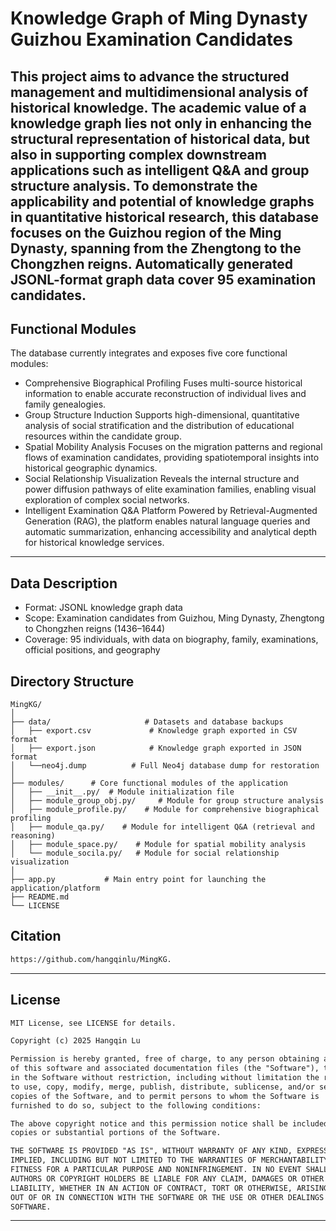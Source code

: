 # Knowledge Graph of Ming Dynasty Guizhou Examination Candidates

This project aims to advance the structured management and multidimensional analysis of historical knowledge. The academic value of a knowledge graph lies not only in enhancing the structural representation of historical data, but also in supporting complex downstream applications such as intelligent Q&A and group structure analysis. To demonstrate the applicability and potential of knowledge graphs in quantitative historical research, this database focuses on the Guizhou region of the Ming Dynasty, spanning from the Zhengtong to the Chongzhen reigns. Automatically generated JSONL-format graph data cover 95 examination candidates.
---

## Functional Modules
 The database currently integrates and exposes five core functional modules:
- Comprehensive Biographical Profiling
Fuses multi-source historical information to enable accurate reconstruction of individual lives and family genealogies.
- Group Structure Induction
Supports high-dimensional, quantitative analysis of social stratification and the distribution of educational resources within the candidate group.
- Spatial Mobility Analysis
Focuses on the migration patterns and regional flows of examination candidates, providing spatiotemporal insights into historical geographic dynamics.
- Social Relationship Visualization
Reveals the internal structure and power diffusion pathways of elite examination families, enabling visual exploration of complex social networks.
- Intelligent Examination Q&A Platform
Powered by Retrieval-Augmented Generation (RAG), the platform enables natural language queries and automatic summarization, enhancing accessibility and analytical depth for historical knowledge services.

---
## Data Description
- Format: JSONL knowledge graph data
- Scope: Examination candidates from Guizhou, Ming Dynasty, Zhengtong to Chongzhen reigns (1436–1644)
- Coverage: 95 individuals, with data on biography, family, examinations, official positions, and geography

## Directory Structure
```text
MingKG/
│
├── data/                     # Datasets and database backups
│   ├── export.csv             # Knowledge graph exported in CSV format 
│   ├── export.json            # Knowledge graph exported in JSON format
│   └──neo4j.dump          # Full Neo4j database dump for restoration
│
├── modules/      # Core functional modules of the application
│   ├── __init__.py/  # Module initialization file
│   ├── module_group_obj.py/     # Module for group structure analysis
│   ├── module_profile.py/    # Module for comprehensive biographical profiling
│   ├── module_qa.py/    # Module for intelligent Q&A (retrieval and reasoning)
│   ├── module_space.py/    # Module for spatial mobility analysis
│   └── module_socila.py/   # Module for social relationship visualization
│
├── app.py           # Main entry point for launching the application/platform         
├── README.md                 
└── LICENSE

```
## Citation
``` markdown
https://github.com/hangqinlu/MingKG.
```
---
## License

``` markdown
MIT License, see LICENSE for details.

Copyright (c) 2025 Hangqin Lu

Permission is hereby granted, free of charge, to any person obtaining a copy
of this software and associated documentation files (the "Software"), to deal
in the Software without restriction, including without limitation the rights
to use, copy, modify, merge, publish, distribute, sublicense, and/or sell
copies of the Software, and to permit persons to whom the Software is
furnished to do so, subject to the following conditions:

The above copyright notice and this permission notice shall be included in all
copies or substantial portions of the Software.

THE SOFTWARE IS PROVIDED "AS IS", WITHOUT WARRANTY OF ANY KIND, EXPRESS OR
IMPLIED, INCLUDING BUT NOT LIMITED TO THE WARRANTIES OF MERCHANTABILITY,
FITNESS FOR A PARTICULAR PURPOSE AND NONINFRINGEMENT. IN NO EVENT SHALL THE
AUTHORS OR COPYRIGHT HOLDERS BE LIABLE FOR ANY CLAIM, DAMAGES OR OTHER
LIABILITY, WHETHER IN AN ACTION OF CONTRACT, TORT OR OTHERWISE, ARISING FROM,
OUT OF OR IN CONNECTION WITH THE SOFTWARE OR THE USE OR OTHER DEALINGS IN THE
SOFTWARE.
```

---
